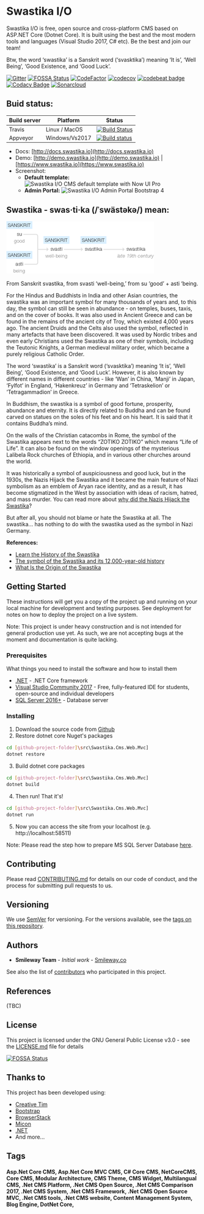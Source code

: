 # Swastika I/O

Swastika I/O is free, open source and cross-platform CMS based on ASP.NET Core (Dotnet Core). It is built using the best and the most modern tools and languages (Visual Studio 2017, C# etc). Be the best and join our team!

Btw, the word ‘swastika’ is a Sanskrit word (‘svasktika’) meaning ‘It is’, ‘Well Being’, ‘Good Existence, and ‘Good Luck’.

[![Gitter](https://badges.gitter.im/Swastika-IO/Swastika-IO-Core.svg)](https://gitter.im/Swastika-IO/Swastika-IO-Core?utm_source=badge&utm_medium=badge&utm_campaign=pr-badge)
[![FOSSA Status](https://app.fossa.io/api/projects/git%2Bgithub.com%2FSwastika-IO%2FSwastika-IO-Core.svg?type=shield)](https://app.fossa.io/projects/git%2Bgithub.com%2FSwastika-IO%2FSwastika-IO-Core?ref=badge_shield)
[![CodeFactor](https://www.codefactor.io/repository/github/swastika-io/swastika-io-core/badge)](https://www.codefactor.io/repository/github/swastika-io/swastika-io-core)
[![codecov](https://codecov.io/gh/Swastika-IO/Swastika-IO-Core/branch/master/graph/badge.svg)](https://codecov.io/gh/Swastika-IO/Swastika-IO-Core)
[![codebeat badge](https://codebeat.co/badges/dcd5aeaf-f8d5-412e-bc22-e937ccf3a698)](https://codebeat.co/projects/github-com-smileway-swastika-io-core-master)
[![Codacy Badge](https://api.codacy.com/project/badge/Grade/bbd56b2b0e1f4711a83dfe61181ed894)](https://www.codacy.com/app/Smilefounder/Swastika-IO-Core?utm_source=github.com&amp;utm_medium=referral&amp;utm_content=Swastika-IO/Swastika-IO-Core&amp;utm_campaign=Badge_Grade)
[![Sonarcloud](https://sonarcloud.io/dashboard?id=Swastika.Core)](https://sonarcloud.io/api/project_badges/measure?project=Swastika.Core&metric=alert_status)

## Buid status:
| Build server| Platform       | Status      |
|-------------|----------------|-------------|
|Travis       | Linux / MacOS  |[![Build Status](https://travis-ci.org/Swastika-IO/Swastika-IO-Core.svg?branch=master)](https://travis-ci.org/Swastika-IO/Swastika-IO-Core) |
|Appveyor      | Windows/Vs2017 |[![Build status](https://ci.appveyor.com/api/projects/status/dup0f5a09j58ud8s?svg=true)](https://ci.appveyor.com/project/Smilefounder/swastika-core)|

- Docs: [http://docs.swastika.io](http://docs.swastika.io)
- Demo: [http://demo.swastika.io](http://demo.swastika.io) | [https://www.swastika.io](https://www.swastika.io)
- Screenshot:  
  - **Default template:**
![Swastika I/O CMS default template with Now UI Pro](https://github.com/Swastika-IO/Swastika-IO-Core/blob/master/docs/_images/readme/Swastika-IO-Default-Template-Now-UI-Pro-800px.gif?raw=true "Swastika I/O CMS default template with Now UI Pro")
  - **Admin Portal:**
![Swastika I/O Admin Portal Bootstrap 4](https://swastika-io.github.io/Swastika-IO-Admin/img/white.png "Swastika I/O Admin Portal Bootstrap 4")

## Swastika - swas·ti·ka (/ˈswästəkə/) mean:

 ![Swastika History](/docs/_images/readme/swastika-history.png)

From Sanskrit svastika, from svasti ‘well-being,’ from su ‘good’ + asti ‘being.

For the Hindus and Buddhists in India and other Asian countries, the swastika was an important symbol for many thousands of years and, to this day, the symbol can still be seen in abundance - on temples, buses, taxis, and on the cover of books. It was also used in Ancient Greece and can be found in the remains of the ancient city of Troy, which existed 4,000 years ago. The ancient Druids and the Celts also used the symbol, reflected in many artefacts that have been discovered. It was used by Nordic tribes and even early Christians used the Swastika as one of their symbols, including the Teutonic Knights, a German medieval military order, which became a purely religious Catholic Order. 

The word ‘swastika’ is a Sanskrit word (‘svasktika’) meaning ‘It is’, ‘Well Being’, ‘Good Existence, and ‘Good Luck’. However, it is also known by different names in different countries - like ‘Wan’ in China, ‘Manji’ in Japan, ‘Fylfot’ in England, ‘Hakenkreuz’ in Germany and ‘Tetraskelion’ or ‘Tetragammadion’ in Greece.

In Buddhism, the swastika is a symbol of good fortune, prosperity, abundance and eternity. It is directly related to Buddha and can be found carved on statues on the soles of his feet and on his heart.  It is said that it contains Buddha’s mind.

On the walls of the Christian catacombs in Rome, the symbol of the Swastika appears next to the words “ZOTIKO ZOTIKO” which means “Life of Life”. It can also be found on the window openings of the mysterious Lalibela Rock churches of Ethiopia, and in various other churches around the world.

It was historically a symbol of auspiciousness and good luck, but in the 1930s, the Nazis Hijack the Swastika and it became the main feature of Nazi symbolism as an emblem of Aryan race identity, and as a result, it has become stigmatized in the West by association with ideas of racism, hatred, and mass murder. You can read more about [why did the Nazis Hijack the Swastika](why-did-the-nazis.md)?

But after all, you should not blame or hate the Swastika at all. The swastika... has nothing to do with the swastika used as the symbol in Nazi Germany. 

**References:**
- [Learn the History of the Swastika](https://www.thoughtco.com/the-history-of-the-swastika-1778288)
- [The symbol of the Swastika and its 12,000-year-old history](http://www.ancient-origins.net/myths-legends/symbol-swastika-and-its-12000-year-old-history-001312)
- [What Is the Origin of the Swastika](https://www.thoughtco.com/what-is-the-origin-of-the-swastika-116913)

## Getting Started

These instructions will get you a copy of the project up and running on your local machine for development and testing purposes. See deployment for notes on how to deploy the project on a live system.

Note: This project is under heavy construction and is not intended for general production use yet. As such, we are not accepting bugs at the moment and documentation is quite lacking.

### Prerequisites

What things you need to install the software and how to install them

* [.NET](https://www.microsoft.com/net/core) - .NET Core framework
* [Visual Studio Community 2017](https://www.visualstudio.com/downloads/) - Free, fully-featured IDE for students, open-source and individual developers
* [SQL Server 2016+](https://www.microsoft.com/en-us/sql-server/sql-server-editions-express) - Database server


### Installing

1. Download the source code from [Github](https://github.com/Swastika-IO/Swastika-IO-Core)
2. Restore dotnet core Nuget's packages
```bash
cd [github-project-folder]\src\Swastika.Cms.Web.Mvc]
dotnet restore
```
3. Build dotnet core packages
```bash
cd [github-project-folder]\src\Swastika.Cms.Web.Mvc]
dotnet build
```
4. Then run! That it's!
```bash
cd [github-project-folder]\src\Swastika.Cms.Web.Mvc]
dotnet run
```
5. Now you can access the site from your localhost (e.g. http://localhost:58511)

Note: Please read the step how to prepare MS SQL Server Database [here](/installing?id=step-2-create-the-database-and-a-user).

## Contributing

Please read [CONTRIBUTING.md](CONTRIBUTING.md) for details on our code of conduct, and the process for submitting pull requests to us.

## Versioning

We use [SemVer](http://semver.org/) for versioning. For the versions available, see the [tags on this repository](https://github.com/Swastika-IO/Swastika-IO-Core/tags). 

## Authors

* **Smileway Team** - *Initial work* - [Smileway.co](http://www.smileway.co)

See also the list of [contributors](https://github.com/Swastika-IO/Swastika-IO-Core/graphs/contributors) who participated in this project.

## References
(TBC)

## License

This project is licensed under the GNU General Public License v3.0 - see the [LICENSE.md](LICENSE.md) file for details


[![FOSSA Status](https://app.fossa.io/api/projects/git%2Bgithub.com%2FSwastika-IO%2FSwastika-IO-Core.svg?type=large)](https://app.fossa.io/projects/git%2Bgithub.com%2FSwastika-IO%2FSwastika-IO-Core?ref=badge_large)

## Thanks to

This project has been developed using:
* [Creative Tim](https://www.creative-tim.com/)
* [Bootstrap](https://getbootstrap.com/)
* [BrowserStack](https://www.browserstack.com/)
* [Micon](http://xtoolkit.github.io/Micon/icons/)
* [.NET](https://www.microsoft.com/net/core)
* And more...

## Tags
#### Asp.Net Core CMS, Asp.Net Core MVC CMS, C# Core CMS, NetCoreCMS, Core CMS, Modular Architecture, CMS Theme, CMS Widget, Multilangual CMS, .Net CMS Platform, .Net CMS Open Source, .Net CMS Comparison 2017, .Net CMS System, .Net CMS Framework, .Net CMS Open Source MVC, .Net CMS tools, .Net CMS website, Content Management System, Blog Engine, DotNet Core,
